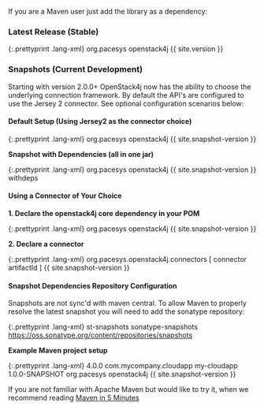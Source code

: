 
If you are a Maven user just add the library as a dependency:

### Latest Release (Stable)

{:.prettyprint .lang-xml}
	<dependency>
	  <groupId>org.pacesys</groupId>
	  <artifactId>openstack4j</artifactId>
	  <version>{{ site.version }}</version>
	</dependency>

### Snapshots (Current Development)

Starting with version 2.0.0+ OpenStack4j now has the ability to choose the underlying connection framework.  By default the API's are configured to use the Jersey 2 connector.  See optional configuration scenarios below:

#### Default Setup (Using Jersey2 as the connector choice)

{:.prettyprint .lang-xml}
	<dependency>
	  <groupId>org.pacesys</groupId>
	  <artifactId>openstack4j</artifactId>
	  <version>{{ site.snapshot-version }}</version>
	</dependency>

**Snapshot with Dependencies (all in one jar)**

{:.prettyprint .lang-xml}
	<dependency>
	  <groupId>org.pacesys</groupId>
	  <artifactId>openstack4j</artifactId>
	  <version>{{ site.snapshot-version }}</version>
	  <classifier>withdeps</classifier>
	</dependency>

#### Using a Connector of Your Choice

**1. Declare the openstack4j core dependency in your POM**

{:.prettyprint .lang-xml}
	<dependency>
	  <groupId>org.pacesys</groupId>
	  <artifactId>openstack4j</artifactId>
	  <version>{{ site.snapshot-version }}</version>
	</dependency>

**2. Declare a connector**

{:.prettyprint .lang-xml}
	<dependency>
	  <groupId>org.pacesys.openstack4j.connectors</groupId>
	  <artifactId>[ connector artifactId ]</artifactId>
	  <version>{{ site.snapshot-version }}</version>
	</dependency>
    <!-- Valid artifactId's are "openstack4j-jersey2", "openstack4j-resteasy" and "openstack4j-httpclient" -->
	
#### Snapshot Dependencies Repository Configuration

Snapshots are not sync'd with maven central.  To allow Maven to properly resolve the latest snapshot you will need to add the sonatype repository:
	
{:.prettyprint .lang-xml}
	<repositories>
	    <repository>
	      <id>st-snapshots</id>
	      <name>sonatype-snapshots</name>
	      <url>https://oss.sonatype.org/content/repositories/snapshots</url>
	    </repository>
	</repositories>
	

**Example Maven project setup**

{:.prettyprint .lang-xml}
	<?xml version="1.0" encoding="UTF-8"?>
	<project xmlns="http://maven.apache.org/POM/4.0.0" xmlns:xsi="http://www.w3.org/2001/XMLSchema-instance" xsi:schemaLocation="http://maven.apache.org/POM/4.0.0 http://maven.apache.org/xsd/maven-4.0.0.xsd">
	  <modelVersion>4.0.0</modelVersion>
	  <groupId>com.mycompany.cloudapp</groupId>
	  <artifactId>my-cloudapp</artifactId>
	  <version>1.0.0-SNAPSHOT</version>
	  <dependencies>
	    <dependency>
	        <groupId>org.pacesys</groupId>
	        <artifactId>openstack4j</artifactId>
		    <version>{{ site.snapshot-version }}</version>
	      </dependency>
	  </dependencies>
	</project>

If you are not familiar with Apache Maven but would like to try it, when we recommend reading [Maven in 5 Minutes](http://maven.apache.org/guides/getting-started/maven-in-five-minutes.html)